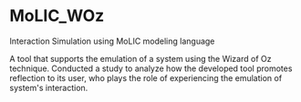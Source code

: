 # MoLIC_WOz
Interaction Simulation using MoLIC modeling language

A tool that supports the emulation of a system using the Wizard of Oz technique.
Conducted a study to analyze how the developed tool promotes reflection to its user, who plays the    role of experiencing the emulation of system's interaction.

